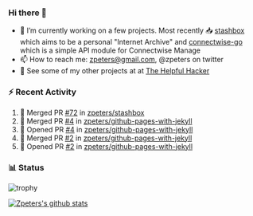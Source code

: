 ### Hi there 👋


- 🔭 I’m currently working on a few projects.  Most recently :inbox_tray: [stashbox](https://github.com/zpeters/stashbox) which aims to be a personal "Internet Archive" and [connectwise-go](https://github.com/zpeters/connectwise-go) which is a simple API module for Connectwise Manage
- 📫 How to reach me: zpeters@gmail.com, @zpeters on twitter
- 👋 See some of my other projects at at [The Helpful Hacker](https://thehelpfulhacker.net)

### :zap: Recent Activity

<!--START_SECTION:activity-->
1. 🎉 Merged PR [#72](https://github.com/zpeters/stashbox/pull/72) in [zpeters/stashbox](https://github.com/zpeters/stashbox)
2. 🎉 Merged PR [#4](https://github.com/zpeters/github-pages-with-jekyll/pull/4) in [zpeters/github-pages-with-jekyll](https://github.com/zpeters/github-pages-with-jekyll)
3. 💪 Opened PR [#4](https://github.com/zpeters/github-pages-with-jekyll/pull/4) in [zpeters/github-pages-with-jekyll](https://github.com/zpeters/github-pages-with-jekyll)
4. 🎉 Merged PR [#2](https://github.com/zpeters/github-pages-with-jekyll/pull/2) in [zpeters/github-pages-with-jekyll](https://github.com/zpeters/github-pages-with-jekyll)
5. 💪 Opened PR [#2](https://github.com/zpeters/github-pages-with-jekyll/pull/2) in [zpeters/github-pages-with-jekyll](https://github.com/zpeters/github-pages-with-jekyll)
<!--END_SECTION:activity-->

### :bar_chart: Status

![trophy](https://github-profile-trophy.vercel.app/?username=zpeters)

[![Zpeters's github stats](https://github-readme-stats.vercel.app/api?username=zpeters)](https://github.com/zpeters/github-readme-stats&show_icons=true)
